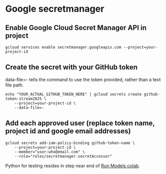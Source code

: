 # Google secretmanager

## Enable Google Cloud Secret Manager API in project

	gcloud services enable secretmanager.googleapis.com --project=your-project-id

## Create the secret with your GitHub token
data-file=- tells the command to use the token provided, rather than a text file path.

	echo "YOUR_ACTUAL_GITHUB_TOKEN_HERE" | gcloud secrets create github-token-stream2025 \
	    --project=your-project-id \
	    --data-file=-

## Add each approved user (replace token name, project id and google email addresses)

	gcloud secrets add-iam-policy-binding github-token-name \
	    --project=your-project-id \
	    --member="user:who@email.com" \
	    --role="roles/secretmanager.secretAccessor"


Python for testing resides in step near end of [Run Models colab](../../../../realitystream/).